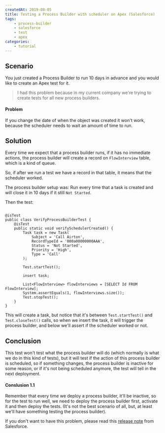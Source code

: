 ```yaml
---
createdAt: 2019-08-05
title: Testing a Process Builder with scheduler on Apex (Salesforce)
tags:
    - process-builder
    - salesforce
    - test
    - apex
categories:
    - tutorial
---
```


## Scenario

You just created a Process Builder to run 10 days in advance and you would like to create an Apex test for it.

> I had this problem because in my current company we're trying to create tests for all new process builders.

#### Problem

If you change the date of when the object was created it won't work, because the scheduler needs to wait an amount of time to run.

## Solution

Every time we expect that a process builder runs, if it has no immediate actions, the process builder will create a record on `FlowInterview` table, which is a kind of queue.

So, if after we run a test we have a record in that table, it means that the scheduler worked.

The process builder setup was: Run every time that a task is created and will close it in 10 days if it still `Not Started`.

Then the test:

```apex

@isTest
public class VerifyProcessBuilderTest {
    @isTest
    public static void verifySchedulerCreated() {
        Task task = new Task(
            Subject = 'Call Airton',
            RecordTypeId = '000a00000000AAA',
            Status = 'Not Started',
            Priority = 'High',
            Type = 'Call'
        );

        Test.startTest();

        insert task;

        List<FlowInterview> flowInterviews = [SELECT Id FROM FlowInterview];
        System.assertEquals(1, flowInterviews.size());
        Test.stopTest();
    }
}

```

This will create a task, but notice that it's between `Test.startTest()` and `Test.closeTest()` calls, so when we insert the task, it will trigger the process builder, and below we'll assert if the scheduler worked or not.

## Conclusion

This test won't test what the process builder will do (which normally is what we do in this kind of tests), but it will test if the action of this process builder is scheduled, so if something changes, the process builder is inactive for some reason, or if it's not being scheduled anymore, the test will tell in the next deployment.

#### Conslusion 1.1

Remember that every time we deploy a process builder, it'll be inactive, so for the test to run well, we need to deploy the process builder first, activate it and then deploy the tests. (It's not the best scenario of all, but, at least we'll have something testing the process builder).

If you don't want to have this problem, please read this [release note](https://releasenotes.docs.salesforce.com/en-us/winter19/release-notes/rn_forcecom_flow_deploy_as_active.htm "Salesforce release article") from Salesforce.
